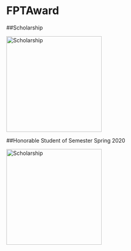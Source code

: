 # FPTAward
##Scholarship
 
<img src="https://user-images.githubusercontent.com/74370846/111555315-b9743680-87ba-11eb-829e-8d86c2935592.jpg" width="250" alt="Scholarship" />

##Honorable Student of Semester Spring 2020
 
<img src="https://user-images.githubusercontent.com/74370846/111715752-1ccb9a80-8887-11eb-9230-348460941fef.jpg" width="250" alt="Scholarship" />
